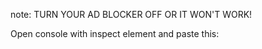 note: TURN YOUR AD BLOCKER OFF OR IT WON'T WORK!

Open console with inspect element and paste this:
